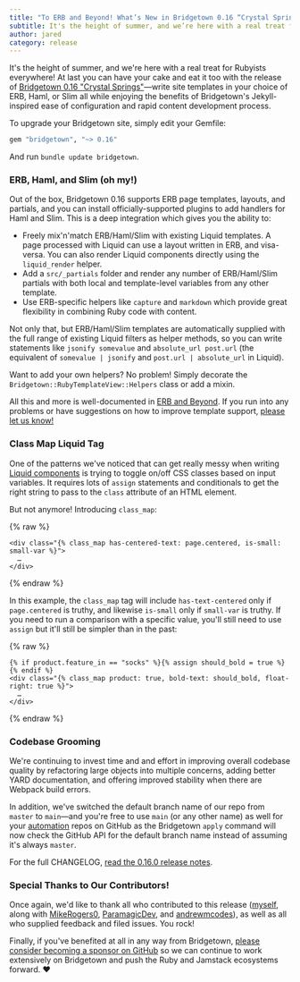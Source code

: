 ```yaml
---
title: "To ERB and Beyond! What’s New in Bridgetown 0.16 “Crystal Springs”"
subtitle: It's the height of summer, and we’re here with a real treat for Rubyists everywhere! At last you can have your cake and eat it too with the release of Bridgetown 0.16 “Crystal Springs”—write site templates in your choice of ERB, Haml, or Slim all while enjoying the benefits of Bridgetown’s Jekyll-inspired ease of configuration and rapid content development process.
author: jared
category: release
---
```


It's the height of summer, and we're here with a real treat for Rubyists everywhere! At last you can have your cake and eat it too with the release of [Bridgetown 0.16 "Crystal Springs"](https://github.com/bridgetownrb/bridgetown/releases/tag/v0.16.0)—write site templates in your choice of ERB, Haml, or Slim all while enjoying the benefits of Bridgetown's Jekyll-inspired ease of configuration and rapid content development process.

To upgrade your Bridgetown site, simply edit your Gemfile:

```ruby
gem "bridgetown", "~> 0.16"
```

And run `bundle update bridgetown`.

### ERB, Haml, and Slim (oh my!)

Out of the box, Bridgetown 0.16 supports ERB page templates, layouts, and partials, and you can install officially-supported plugins to add handlers for Haml and Slim. This is a deep integration which gives you the ability to:

* Freely mix'n'match ERB/Haml/Slim with existing Liquid templates. A page processed with Liquid can use a layout written in ERB, and visa-versa. You can also render Liquid components directly using the `liquid_render` helper.
* Add a `src/_partials` folder and render any number of ERB/Haml/Slim partials with both local and template-level variables from any other template.
* Use ERB-specific helpers like `capture` and `markdown` which provide great flexibility in combining Ruby code with content.

Not only that, but ERB/Haml/Slim templates are automatically supplied with the full range of existing Liquid filters as helper methods, so you can write statements like `jsonify somevalue` and `absolute_url post.url` (the equivalent of `somevalue | jsonify` and `post.url | absolute_url` in Liquid).

Want to add your own helpers? No problem! Simply decorate the `Bridgetown::RubyTemplateView::Helpers` class or add a mixin.

All this and more is well-documented in [ERB and Beyond](/docs/erb-and-beyond). If you run into any problems or have suggestions on how to improve template support, [please let us know!](/docs/community)

### Class Map Liquid Tag

One of the patterns we've noticed that can get really messy when writing [Liquid components](/docs/components) is trying to toggle on/off CSS classes based on input variables. It requires lots of `assign` statements and conditionals to get the right string to pass to the `class` attribute of an HTML element.

But not anymore! Introducing `class_map`:

{% raw %}
```liquid
<div class="{% class_map has-centered-text: page.centered, is-small: small-var %}">
  …
</div>
```
{% endraw %}

In this example, the `class_map` tag will include `has-text-centered` only if `page.centered` is truthy, and likewise `is-small` only if `small-var` is truthy. If you need to run a comparison with a specific value, you'll still need to use `assign` but it'll still be simpler than in the past:

{% raw %}
```liquid
{% if product.feature_in == "socks" %}{% assign should_bold = true %}{% endif %}
<div class="{% class_map product: true, bold-text: should_bold, float-right: true %}">
  …
</div>
```
{% endraw %}

### Codebase Grooming

We're continuing to invest time and and effort in improving overall codebase quality by refactoring large objects into multiple concerns, adding better YARD documentation, and offering improved stability when there are Webpack build errors.

In addition, we've switched the default branch name of our repo from `master` to `main`—and you're free to use `main` (or any other name) as well for your [automation](/docs/automations) repos on GitHub as the Bridgetown `apply` command will now check the GitHub API for the default branch name instead of assuming it's always `master`.

For the full CHANGELOG, [read the 0.16.0 release notes](https://github.com/bridgetownrb/bridgetown/releases/tag/v0.16.0).

### Special Thanks to Our Contributors!

Once again, we'd like to thank all who contributed to this release ([myself](https://github.com/jaredcwhite), along with [MikeRogers0](https://github.com/MikeRogers0), [ParamagicDev](https://github.com/ParamagicDev), and [andrewmcodes](https://github.com/andrewmcodes)), as well as all who supplied feedback and filed issues. You rock!

Finally, if you've benefited at all in any way from Bridgetown, [please consider becoming a sponsor on GitHub](https://github.com/sponsors/jaredcwhite) so we can continue to work extensively on Bridgetown and push the Ruby and Jamstack ecosystems forward. ❤️
